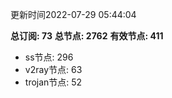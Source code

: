 更新时间2022-07-29 05:44:04

**总订阅: 73**
**总节点: 2762**
**有效节点: 411**
- ss节点: 296
- v2ray节点: 63
- trojan节点: 52
